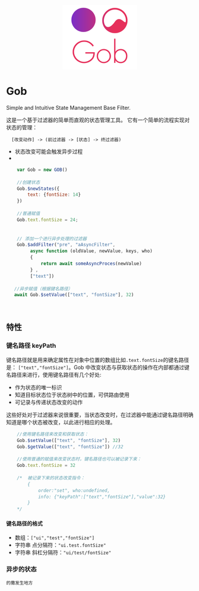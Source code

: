 <p align="center">
  <img  src ="https://github.com/nullice/Gob/raw/master/logo/logo-200.png" />
</p>



# Gob
Simple and Intuitive State Management Base Filter.


这是一个基于过滤器的简单而直观的状态管理工具。
它有一个简单的流程实现对状态的管理：
```
  [改变动作] -> (前过滤器 -> [状态] -> 终过滤器)
```


- 状态改变可能会触发异步过程
- 

```js
    var Gob = new GOB()
    
    //创建状态
    Gob.$newStates({
        text: {fontSize: 14}
    })
    
    //普通赋值
    Gob.text.fontSize = 24; 
    
   
    // 添加一个进行异步处理的过滤器
    Gob.$addFilter("pre", "aAsyncFilter",
         async function (oldValue, newValue, keys, who)
         {
             return await someAsyncProces(newValue)
         } ,
         ["text"])
         
   //异步赋值（根据键名路径）
   await Gob.$setValue(["text", "fontSize"], 32)

    
```



## 特性

### 键名路径 keyPath
键名路径就是用来确定属性在对象中位置的数组比如`.text.fontSize`的键名路径是： `["text","fontSize"]`。Gob 中改变状态与获取状态的操作在内部都通过键名路径来进行，使用键名路径有几个好处:
- 作为状态的唯一标识
- 知道目标状态位于状态树中的位置，可供路由使用
- 可记录与传递状态改变的动作

这些好处对于过滤器来说很重要，当状态改变时，在过滤器中能通过键名路径明确知道是哪个状态被改变，以此进行相应的处理。

```js
    //使用键名路径来改变和获取状态：
    Gob.$setValue(["text", "fontSize"], 32)
    Gob.$getValue(["text", "fontSize"]) //32

    //使用普通的赋值来改变状态时，键名路径也可以被记录下来：
    Gob.text.fontSize = 32

    /*  被记录下来的状态改变指令：
        {
            order:"set", who:undefined,
            info: {"keyPath":["text","fontSize"],"value":32}
        }
    */
```

#### 键名路径的格式
- 数组：`["ui","test","fontSize"]`
- 字符串 点分隔符：`"ui.test.fontSize"`
- 字符串 斜杠分隔符：`"ui/test/fontSize"`

### 异步的状态
```js
的撒发生地方
```
